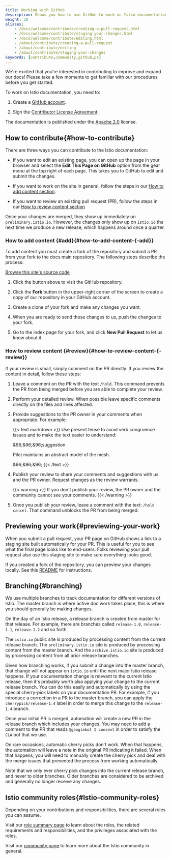 ```yaml
---
title: Working with GitHub
description: Shows you how to use GitHub to work on Istio documentation.
weight: 30
aliases:
    - /docs/welcome/contribute/creating-a-pull-request.html
    - /docs/welcome/contribute/staging-your-changes.html
    - /docs/welcome/contribute/editing.html
    - /about/contribute/creating-a-pull-request
    - /about/contribute/editing
    - /about/contribute/staging-your-changes
keywords: [contribute,community,github,pr]
---
```


We're excited that you're interested in contributing to improve and expand
our docs! Please take a few moments to get familiar with our procedures before
you get started.

To work on Istio documentation, you need to:

1. Create a [GitHub account](https://github.com).

1. Sign the [Contributor License
   Agreement](https://github.com/istio/community/blob/master/CONTRIBUTING.md#contributor-license-agreements).

The documentation is published under the [Apache
2.0](https://github.com/istio/community/blob/master/LICENSE) license.

## How to contribute{#how-to-contribute}

There are three ways you can contribute to the Istio documentation:

* If you want to edit an existing page, you can open up the page in your
  browser and select the **Edit This Page on GitHub** option from the gear menu
  at the top right of each page. This takes you to GitHub to edit and
  submit the changes.

* If you want to work on the site in general, follow the steps in our
  [How to add content section](#add).

* If you want to review an existing pull request (PR), follow the steps in our
  [How to review content section](#review)

Once your changes are merged, they show up immediately on
`preliminary.istio.io`. However, the changes only
show up on `istio.io` the next time we produce a new
release, which happens around once a quarter.

### How to add content {#add}{#how-to-add-content-{-add}}

To add content you must create a fork of the repository and submit a PR from
your fork to the docs main repository. The following steps describe the
process:

<a class="btn"
href="https://github.com/istio/istio.io/">Browse this site's source
code</a>

1.  Click the button above to visit the GitHub repository.

1.  Click the **Fork** button in the upper-right corner of the screen to
    create a copy of our repository in your GitHub account.

1.  Create a clone of your fork and make any changes you want.

1.  When you are ready to send those changes to us, push the changes to your
    fork.

1.  Go to the index page for your fork, and click **New Pull Request** to let
    us know about it.

### How to review content {#review}{#how-to-review-content-{-review}}

If your review is small, simply comment on the PR directly. If you review the
content in detail, follow these steps:

1.  Leave a comment on the PR with the text `/hold`. This command prevents the
    PR from being merged before you are able to complete your review.

1.  Perform your detailed review. When possible leave specific comments
    directly on the files and lines affected.

1.  Provide suggestions to the PR owner in your comments when appropriate. For
    example:

    {{< text markdown >}}
    Use present tense to avoid verb congruence issues and
    to make the text easier to understand:

    &96;&96;&96;suggestion

    Pilot maintains an abstract model of the mesh.

    &96;&96;&96;
    {{< /text >}}

1.  Publish your review to share your comments and suggestions with us and the
    PR owner. Request changes as the review warrants.

    {{< warning >}}
    If you don't publish your review, the PR owner and
    the community cannot see your comments.
    {{< /warning >}}

1.  Once you publish your review, leave a comment with the text:
    `/hold cancel`. That command unblocks the PR from being merged.

## Previewing your work{#previewing-your-work}

When you submit a pull request, your PR page on GitHub shows a link to a
staging site built automatically for your PR. This is useful for you to see
what the final page looks like to end-users. Folks reviewing your
pull request also use this staging site to make sure everything looks good.

If you created a fork of the repository, you can preview your changes locally.
See this
[README](https://github.com/istio/istio.io/blob/master/README.md) for
instructions.

## Branching{#branching}

We use multiple branches to track documentation for different versions of Istio.
The master branch is where active doc work takes place, this is where you should
generally be making changes.

On the day of an Istio release, a release branch is created from master for that
release. For example, there are branches called `release-1.0`, `release-1.1`,
`release-1.2` and so forth.

The `istio.io` public site is produced by processing content from the current
release branch. The `preliminary.istio.io` site is produced by processing
content from the master branch. And the `archive.istio.io` site is
produced by processing content from all prior release branches.

Given how branching works, if you submit a change into the master branch,
that change will not appear on `istio.io` until the next major Istio release
happens. If your documentation change is relevant to the current Istio release,
then it's probably worth also applying your change to the current release branch.
You can do this easily and automatically by using the special cherry-pick labels
on your documentation PR. For example, if you introduce a correction in a PR to
the master branch, you can apply the `cherrypick/release-1.4` label in order to
merge this change to the `release-1.4` branch.

Once your initial PR is merged, automation will create a new PR in the release
branch which includes your changes. You may need to add a comment to the PR
that reads `@googlebot I consent` in order to satisfy the `CLA` bot that we
use.

On rare occasions, automatic cherry picks don't work. When that happens, the
automation will leave a note in the original PR indicating it failed. When
that happens, you will need to manually create the cherry pick and deal
with the merge issues that prevented the process from working automatically.

Note that we only ever cherry pick changes into the current release branch,
and never to older branches. Older branches are considered to be archived and
generally no longer receive any changes.

## Istio community roles{#Istio-community-roles}

Depending on your contributions and responsibilities, there are several roles
you can assume.

Visit our [role summary page](https://github.com/istio/community/blob/master/ROLES.md#role-summary)
to learn about the roles, the related requirements and responsibilities, and
the privileges associated with the roles.

Visit our [community page](https://github.com/istio/community) to learn more
about the Istio community in general.
